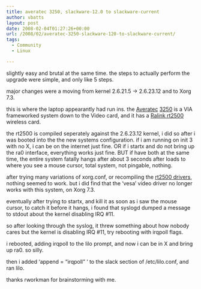 ```yaml
---
title: averatec 3250, slackware-12.0 to slackware-current
author: vbatts
layout: post
date: 2008-02-04T01:27:26+00:00
url: /2008/02/averatec-3250-slackware-120-to-slackware-current/
tags:
  - Community
  - Linux

---
```

slightly easy and brutal at the same time. the steps to actually perform the upgrade were simple, and only like 5 steps.
  
major changes were a moving from kernel 2.6.21.5 -> 2.6.23.12 and to Xorg 7.3.
  
this is where the laptop appearantly had run ins. the [Averatec][1] [3250][2] is a VIA frameworked system down to the Video card, and it has a [Ralink rt2500][3] wireless card.
  
the rt2500 is compiled seperately against the 2.6.23.12 kernel, i did so after i was booted into the the new systems configuration. if i am running on init 3 with no X, i can be on the internet just fine. OR if i startx and do not bring up the ra0 interface, everything works just fine. BUT if have both at the same time, the entire system fatally hangs after about 3 seconds after loads to where you see a mouse cursor, total system, not pingable, nothing.
  
after trying many variations of xorg.conf, or recompiling the [rt2500 drivers][4], nothing seemed to work. but i did find that the &#8216;vesa&#8217; video driver no longer works with this system, on Xorg 7.3.
  
eventually after trying to startx, and kill it as soon as i saw the mouse cursor, to catch it before it hangs, i found that syslogd dumped a message to stdout about the kernel disabling IRQ #11.
  
so after looking through the syslog, it threw something about how nobody cares but the kernel is disabling IRQ #11, try rebooting with irqpoll flags.

i rebooted, adding irqpoll to the lilo prompt, and now i can be in X and bring up ra0. so silly.

then i added &#8216;append = &#8220;irqpoll&#8221; &#8216; to the slack section of /etc/lilo.conf, and ran lilo.

thanks rworkman for brainstorming with me.

 [1]: http://www.averatec.com/
 [2]: http://www.notebookreview.com/default.asp?newsID=2145&#038;review=Averatec+3200
 [3]: http://rt2x00.serialmonkey.com/
 [4]: http://slackbuilds.org/repository/12.0/network/rt2500/
